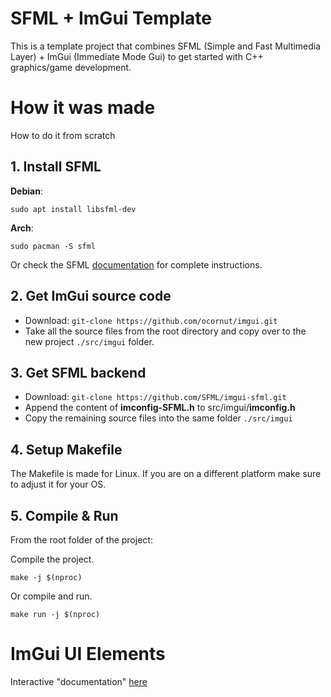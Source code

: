# SFML + ImGui Template
This is a template project that combines SFML (Simple and Fast Multimedia Layer) + ImGui (Immediate Mode Gui) to get started with C++ graphics/game development.

# How it was made
How to do it from scratch

## 1. Install SFML
**Debian**: 
```
sudo apt install libsfml-dev
```
**Arch**:
```
sudo pacman -S sfml
```

Or check the SFML [documentation](https://www.sfml-dev.org/tutorials/2.6/#getting-started) for complete instructions.

## 2. Get ImGui source code
- Download:
```git-clone https://github.com/ocornut/imgui.git```
- Take all the source files from the root directory and copy over to the new project ```./src/imgui``` folder.

## 3. Get SFML backend
- Download:
```git-clone https://github.com/SFML/imgui-sfml.git```
- Append the content of **imconfig-SFML.h** to src/imgui/**imconfig.h**
- Copy the remaining source files into the same folder ```./src/imgui```

## 4. Setup Makefile
The Makefile is made for Linux. If you are on a different platform make sure to adjust it for your OS.

## 5. Compile & Run
From the root folder of the project:

Compile the project.
```
make -j $(nproc)
```
Or compile and run.
```
make run -j $(nproc)
```

# ImGui UI Elements
Interactive "documentation" [here](https://pthom.github.io/imgui_manual_online/manual/imgui_manual.html)